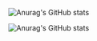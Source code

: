 ![Anurag's GitHub stats](https://camo.githubusercontent.com/c2dd1b05c7976e419c7a5f318311ad64c8c75363b51cbbb9bcd392b26fd7a6a0/68747470733a2f2f6769746875622d726561646d652d73746174732e76657263656c2e6170702f6170693f757365726e616d653d616e7572616768617a72612673686f775f69636f6e733d7472756526686964653d636f6e74726962732c7072732663616368655f7365636f6e64733d3836343030267468656d653d73796e746877617665 )



![Anurag's GitHub stats](https://camo.githubusercontent.com/29cccbd41e795df10f940f4c8a31f593fc99bc1c93277d983cd549ca3f5ddf70/68747470733a2f2f6769746875622d726561646d652d73746174732e76657263656c2e6170702f6170692f70696e2f3f757365726e616d653d616e7572616768617a7261267265706f3d6769746875622d726561646d652d73746174732663616368655f7365636f6e64733d3836343030267468656d653d6a6f6c6c79 )
